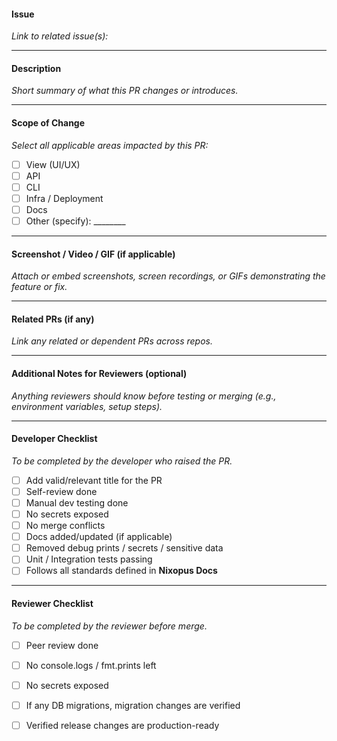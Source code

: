 #### Issue
_Link to related issue(s):_  

---

#### Description
_Short summary of what this PR changes or introduces._

---

#### Scope of Change
_Select all applicable areas impacted by this PR:_

- [ ] View (UI/UX)
- [ ] API
- [ ] CLI
- [ ] Infra / Deployment
- [ ] Docs
- [ ] Other (specify): ________

---

#### Screenshot / Video / GIF (if applicable)
_Attach or embed screenshots, screen recordings, or GIFs demonstrating the feature or fix._

---

#### Related PRs (if any)
_Link any related or dependent PRs across repos._

---

#### Additional Notes for Reviewers (optional)
_Anything reviewers should know before testing or merging (e.g., environment variables, setup steps)._

---

#### Developer Checklist
_To be completed by the developer who raised the PR._

- [ ] Add valid/relevant title for the PR
- [ ] Self-review done  
- [ ] Manual dev testing done  
- [ ] No secrets exposed  
- [ ] No merge conflicts  
- [ ] Docs added/updated (if applicable)  
- [ ] Removed debug prints / secrets / sensitive data  
- [ ] Unit / Integration tests passing  
- [ ] Follows all standards defined in **Nixopus Docs**

---

#### Reviewer Checklist
_To be completed by the reviewer before merge._

- [ ] Peer review done  
- [ ] No console.logs / fmt.prints left  
- [ ] No secrets exposed  
- [ ] If any DB migrations, migration changes are verified
- [ ] Verified release changes are production-ready

